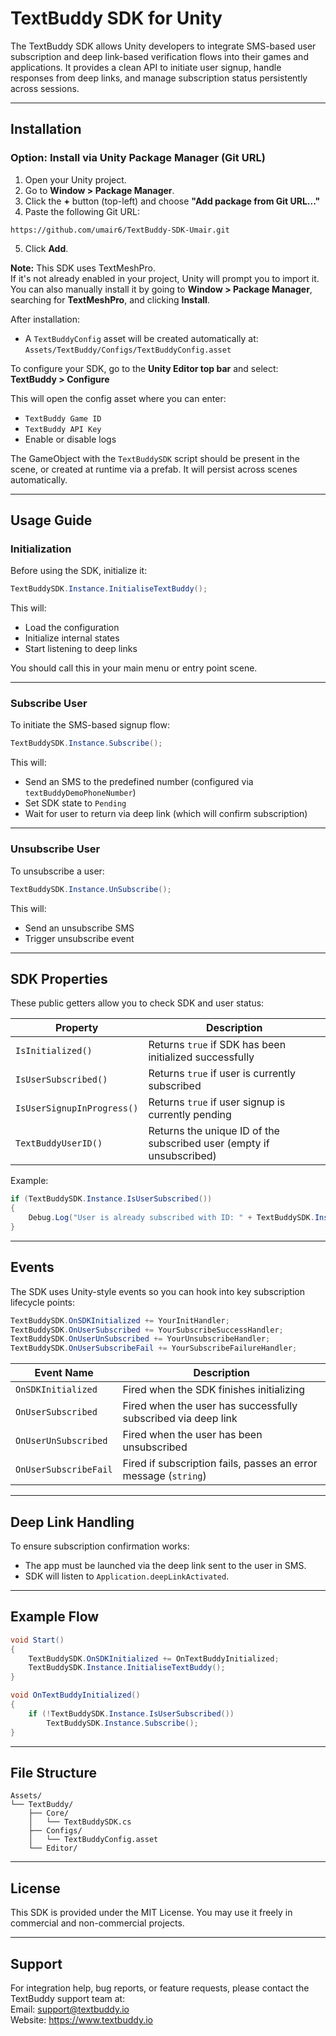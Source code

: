 # TextBuddy SDK for Unity

The TextBuddy SDK allows Unity developers to integrate SMS-based user subscription and deep link-based verification flows into their games and applications. It provides a clean API to initiate user signup, handle responses from deep links, and manage subscription status persistently across sessions.

---

## Installation

### Option: Install via Unity Package Manager (Git URL)

1. Open your Unity project.
2. Go to **Window > Package Manager**.
3. Click the **+** button (top-left) and choose **"Add package from Git URL..."**
4. Paste the following Git URL:

```
https://github.com/umair6/TextBuddy-SDK-Umair.git
```

5. Click **Add**.


**Note:** This SDK uses TextMeshPro.  
If it's not already enabled in your project, Unity will prompt you to import it.  
You can also manually install it by going to **Window > Package Manager**, searching for **TextMeshPro**, and clicking **Install**.


After installation:
- A `TextBuddyConfig` asset will be created automatically at:  
  `Assets/TextBuddy/Configs/TextBuddyConfig.asset`

To configure your SDK, go to the **Unity Editor top bar** and select:  
**TextBuddy > Configure**

This will open the config asset where you can enter:
- `TextBuddy Game ID`
- `TextBuddy API Key`
- Enable or disable logs

The GameObject with the `TextBuddySDK` script should be present in the scene, or created at runtime via a prefab. It will persist across scenes automatically.

---

## Usage Guide

### Initialization

Before using the SDK, initialize it:

```csharp
TextBuddySDK.Instance.InitialiseTextBuddy();
```

This will:
- Load the configuration
- Initialize internal states
- Start listening to deep links

You should call this in your main menu or entry point scene.

---

### Subscribe User

To initiate the SMS-based signup flow:

```csharp
TextBuddySDK.Instance.Subscribe();
```

This will:
- Send an SMS to the predefined number (configured via `textBuddyDemoPhoneNumber`)
- Set SDK state to `Pending`
- Wait for user to return via deep link (which will confirm subscription)

---

### Unsubscribe User

To unsubscribe a user:

```csharp
TextBuddySDK.Instance.UnSubscribe();
```

This will:
- Send an unsubscribe SMS
- Trigger unsubscribe event

---

## SDK Properties

These public getters allow you to check SDK and user status:

| Property                         | Description                                                                 |
|----------------------------------|-----------------------------------------------------------------------------|
| `IsInitialized()`               | Returns `true` if SDK has been initialized successfully                     |
| `IsUserSubscribed()`            | Returns `true` if user is currently subscribed                              |
| `IsUserSignupInProgress()`      | Returns `true` if user signup is currently pending                          |
| `TextBuddyUserID()`             | Returns the unique ID of the subscribed user (empty if unsubscribed)        |

Example:

```csharp
if (TextBuddySDK.Instance.IsUserSubscribed())
{
    Debug.Log("User is already subscribed with ID: " + TextBuddySDK.Instance.TextBuddyUserID());
}
```

---

## Events

The SDK uses Unity-style events so you can hook into key subscription lifecycle points:

```csharp
TextBuddySDK.OnSDKInitialized += YourInitHandler;
TextBuddySDK.OnUserSubscribed += YourSubscribeSuccessHandler;
TextBuddySDK.OnUserUnSubscribed += YourUnsubscribeHandler;
TextBuddySDK.OnUserSubscribeFail += YourSubscribeFailureHandler;
```

| Event Name                   | Description                                                          |
|-----------------------------|----------------------------------------------------------------------|
| `OnSDKInitialized`          | Fired when the SDK finishes initializing                             |
| `OnUserSubscribed`          | Fired when the user has successfully subscribed via deep link        |
| `OnUserUnSubscribed`        | Fired when the user has been unsubscribed                            |
| `OnUserSubscribeFail`       | Fired if subscription fails, passes an error message (`string`)      |

---

## Deep Link Handling

To ensure subscription confirmation works:
- The app must be launched via the deep link sent to the user in SMS.
- SDK will listen to `Application.deepLinkActivated`.

---

## Example Flow

```csharp
void Start()
{
    TextBuddySDK.OnSDKInitialized += OnTextBuddyInitialized;
    TextBuddySDK.Instance.InitialiseTextBuddy();
}

void OnTextBuddyInitialized()
{
    if (!TextBuddySDK.Instance.IsUserSubscribed())
        TextBuddySDK.Instance.Subscribe();
}
```

---

## File Structure

```
Assets/
└── TextBuddy/
    ├── Core/
    │   └── TextBuddySDK.cs
    ├── Configs/
    │   └── TextBuddyConfig.asset
    └── Editor/
```

---

## License

This SDK is provided under the MIT License. You may use it freely in commercial and non-commercial projects.

---

## Support

For integration help, bug reports, or feature requests, please contact the TextBuddy support team at:  
Email: support@textbuddy.io  
Website: https://www.textbuddy.io
